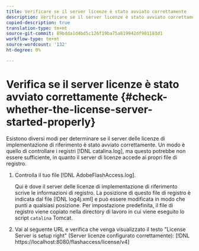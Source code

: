 ```yaml
---
title: Verificare se il server licenze è stato avviato correttamente
description: Verificare se il server licenze è stato avviato correttamente
copied-description: true
translation-type: tm+mt
source-git-commit: 89bdda1d4bd5c126f19ba75a819942df901183d1
workflow-type: tm+mt
source-wordcount: '132'
ht-degree: 0%

---
```



# Verifica se il server licenze è stato avviato correttamente {#check-whether-the-license-server-started-properly}

Esistono diversi modi per determinare se il server delle licenze di implementazione di riferimento è stato avviato correttamente. Un modo è quello di controllare i registri [!DNL catalina.log], ma questo potrebbe non essere sufficiente, in quanto il server di licenze accede ai propri file di registro.
1. Controlla il tuo file [!DNL AdobeFlashAccess.log].

   Qui è dove il server delle licenze di implementazione di riferimento scrive le informazioni di registro. La posizione di questo file di registro è indicata dal file [!DNL log4j.xml] e può essere modificata in modo che punti a qualsiasi posizione. Per impostazione predefinita, il file di registro viene copiato nella directory di lavoro in cui viene eseguito lo script `catalina` Tomcat.
1. Vai al seguente URL e verifica che venga visualizzato il testo &quot;License Server is setup right&quot; (Server licenze configurato correttamente):
   [!DNL ht<span></span>tps://localhost:8080/flashaccess/license/v4]

